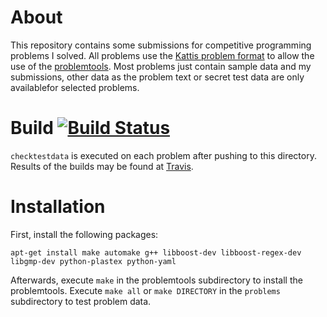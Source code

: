 # About

This repository contains some submissions for competitive programming problems I solved. All problems use the [Kattis problem format](http://www.problemarchive.org/wiki/index.php/Problem_Format) to allow the use of the [problemtools](https://github.com/Kattis/problemtools). Most problems just contain sample data and my submissions, other data as the problem text or secret test data are only availablefor selected problems.

# Build [![Build Status](https://travis-ci.org/stoman/competitive-programming.svg)](https://travis-ci.org/stoman/competitive-programming)

`checktestdata` is executed on each problem after pushing to this directory. Results of the builds may be found at [Travis](https://travis-ci.org/stoman/competitive-programming).

# Installation

First, install the following packages:

```
apt-get install make automake g++ libboost-dev libboost-regex-dev libgmp-dev python-plastex python-yaml
```

Afterwards, execute `make` in the problemtools subdirectory to install the problemtools. Execute `make all` or `make DIRECTORY` in the `problems` subdirectory to test problem data.
